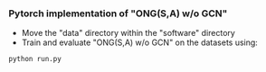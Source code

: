 ### Pytorch implementation of "ONG(S,A) w/o GCN"

- Move the "data" directory within the "software" directory
- Train and evaluate "ONG(S,A) w/o GCN" on the datasets using: 

```
python run.py
```

